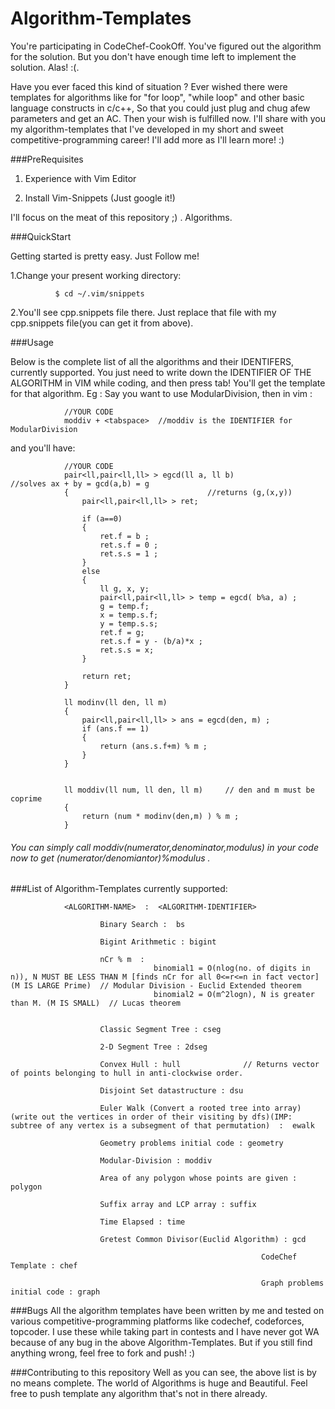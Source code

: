 # Algorithm-Templates
You're participating in CodeChef-CookOff. You've figured out the algorithm for the solution. But you don't have enough time left to implement the solution. Alas! :(. 

Have you ever faced this kind of situation ? Ever wished there were templates for algorithms like for "for loop", "while loop" and other basic language constructs in c/c++, So that you could just plug and chug afew parameters and get an AC. Then your wish is fulfilled now. I'll share with you my algorithm-templates that I've developed in my short and sweet competitive-programming career! I'll add more as I'll learn more! :)

###PreRequisites

1. Experience with Vim Editor

2. Install Vim-Snippets (Just google it!)

I'll focus on the meat of this repository ;) . Algorithms.


###QuickStart

Getting started is pretty easy. Just Follow me!

1.Change your present working directory:
            
              $ cd ~/.vim/snippets
              
2.You'll see cpp.snippets file there. Just replace that file with my cpp.snippets file(you can get it from above).

###Usage

Below is the complete list of all the algorithms and their IDENTIFERS,  currently supported. You just need to write down the IDENTIFIER OF THE ALGORITHM in VIM while coding, and then press tab! You'll get the template for that algorithm. 
Eg : Say you want to use ModularDivision, then in vim :

                //YOUR CODE
                moddiv + <tabspace>  //moddiv is the IDENTIFIER for ModularDivision
              
and you'll have:

                //YOUR CODE
              	pair<ll,pair<ll,ll> > egcd(ll a, ll b)				//solves ax + by = gcd(a,b) = g
              	{								//returns (g,(x,y))
              		pair<ll,pair<ll,ll> > ret;
              
              		if (a==0)
              		{
              			ret.f = b ;
              			ret.s.f = 0 ;
              			ret.s.s = 1 ;
              		}
              		else
              		{
              			ll g, x, y;
              			pair<ll,pair<ll,ll> > temp = egcd( b%a, a) ;
              			g = temp.f;
              			x = temp.s.f;
              			y = temp.s.s;
              			ret.f = g;
              			ret.s.f = y - (b/a)*x ;
              			ret.s.s = x;
              		}
              
              		return ret;
              	}
              
              	ll modinv(ll den, ll m)
              	{
              		pair<ll,pair<ll,ll> > ans = egcd(den, m) ;
              		if (ans.f == 1)
              		{
              			return (ans.s.f+m) % m ;
              		}
              	}
              
              
              	ll moddiv(ll num, ll den, ll m)		// den and m must be coprime
              	{
              		return (num * modinv(den,m) ) % m ;
              	}

######      You can simply call moddiv(numerator,denominator,modulus) in your code now to get (numerator/denomiantor)%modulus .

###List of Algorithm-Templates currently supported:

                <ALGORITHM-NAME>  :  <ALGORITHM-IDENTIFIER>  

      					Binary Search :  bs
      					
      					Bigint Arithmetic : bigint
      					
      					nCr % m  : 
      								binomial1 = O(nlog(no. of digits in n)), N MUST BE LESS THAN M [finds nCr for all 0<=r<=n in fact vector] (M IS LARGE Prime)  // Modular Division - Euclid Extended theorem 
      								binomial2 = O(m^2logn), N is greater than M. (M IS SMALL)  // Lucas theorem
      
      
      					Classic Segment Tree : cseg
      					
      					2-D Segment Tree : 2dseg
      
      					Convex Hull : hull              // Returns vector of points belonging to hull in anti-clockwise order.
      
      					Disjoint Set datastructure : dsu
      
      					Euler Walk (Convert a rooted tree into array)(write out the vertices in order of their visiting by dfs)(IMP: subtree of any vertex is a subsegment of that permutation)  :  ewalk
      					
      					Geometry problems initial code : geometry
      
      					Modular-Division : moddiv 
      
      					Area of any polygon whose points are given : polygon
      
      					Suffix array and LCP array : suffix
      
      					Time Elapsed : time
      					
      					Gretest Common Divisor(Euclid Algorithm) : gcd

                                                            CodeChef Template : chef
                
                                                            Graph problems initial code : graph


###Bugs
All the algorithm templates have been written by me and tested on various competitive-programming platforms like codechef, codeforces, topcoder. I use these while taking part in contests and I have never got WA because of any bug in the above Algorithm-Templates. But if you still find anything wrong, feel free to fork and push! :)

###Contributing to this repository
Well as you can see, the above list is by no means complete. The world of Algorithms is huge and Beautiful. Feel free to push template any algorithm that's not in there already.
